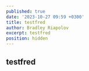 ```yaml
---
published: true
date: '2023-10-27 09:59 +0300'
title: testfred
author: Bradley Riapolov
excerpt: testfred
position: hidden
---
```

## testfred
